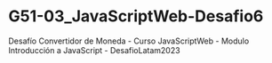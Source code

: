 # G51-03_JavaScriptWeb-Desafio6
Desafío Convertidor de Moneda - Curso JavaScriptWeb - Modulo Introducción a JavaScript - DesafioLatam2023
